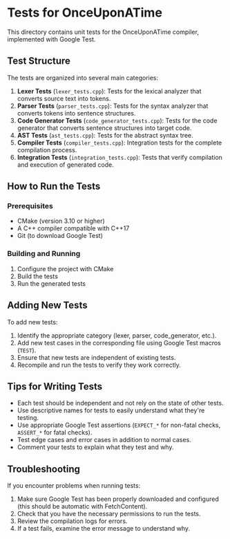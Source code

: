 # Tests for OnceUponATime

This directory contains unit tests for the OnceUponATime compiler, implemented with Google Test.

## Test Structure

The tests are organized into several main categories:

1. **Lexer Tests** (`lexer_tests.cpp`): Tests for the lexical analyzer that converts source text into tokens.
2. **Parser Tests** (`parser_tests.cpp`): Tests for the syntax analyzer that converts tokens into sentence structures.
3. **Code Generator Tests** (`code_generator_tests.cpp`): Tests for the code generator that converts sentence structures into target code.
4. **AST Tests** (`ast_tests.cpp`): Tests for the abstract syntax tree.
5. **Compiler Tests** (`compiler_tests.cpp`): Integration tests for the complete compilation process.
6. **Integration Tests** (`integration_tests.cpp`): Tests that verify compilation and execution of generated code.

## How to Run the Tests

### Prerequisites

- CMake (version 3.10 or higher)
- A C++ compiler compatible with C++17
- Git (to download Google Test)

### Building and Running

1. Configure the project with CMake
2. Build the tests
3. Run the generated tests

## Adding New Tests

To add new tests:

1. Identify the appropriate category (lexer, parser, code_generator, etc.).
2. Add new test cases in the corresponding file using Google Test macros (`TEST`).
3. Ensure that new tests are independent of existing tests.
4. Recompile and run the tests to verify they work correctly.

## Tips for Writing Tests

- Each test should be independent and not rely on the state of other tests.
- Use descriptive names for tests to easily understand what they're testing.
- Use appropriate Google Test assertions (`EXPECT_*` for non-fatal checks, `ASSERT_*` for fatal checks).
- Test edge cases and error cases in addition to normal cases.
- Comment your tests to explain what they test and why.

## Troubleshooting

If you encounter problems when running tests:

1. Make sure Google Test has been properly downloaded and configured (this should be automatic with FetchContent).
2. Check that you have the necessary permissions to run the tests.
3. Review the compilation logs for errors.
4. If a test fails, examine the error message to understand why.